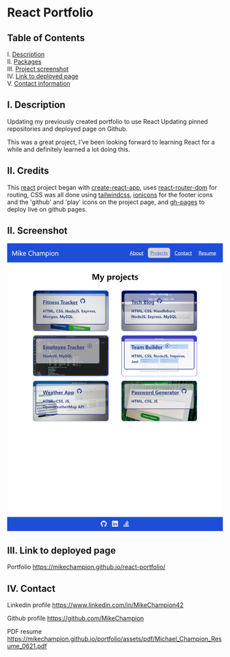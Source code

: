 # React Portfolio

## Table of Contents

I. [Description](#description)  
II. [Packages](#packages)  
III. [Project screenshot](#screenshot)  
IV. [Link to deployed page](#live-page)  
V. [Contact information](#contact)

## <a id="description">I. Description</a>

Updating my previously created portfolio to use React
Updating pinned repositories and deployed page on Github.

This was a great project, I've been looking forward to learning React for a while and definitely learned a lot doing this.

## <a id="credits">II. Credits</a>

This <a href="https://www.npmjs.com/package/react" target="_blank">react</a> project began with <a href="https://www.npmjs.com/package/create-react-app" target="_blank">create-react-app</a>, uses <a href="https://www.npmjs.com/package/react-router-dom" target="_blank">react-router-dom</a> for routing, CSS was all done using <a href="https://www.npmjs.com/package/tailwindcss" target="_blank">tailwindcss</a>, <a href="https://www.npmjs.com/package/ionicons" target="_blank">ionicons</a> for the footer icons and the 'github' and 'play' icons on the project page, and <a href="https://www.npmjs.com/package/gh-pages" target="_blank">gh-pages</a> to deploy live on github pages.

## <a id="screenshot">II. Screenshot</a>

![portfolio demo](./public/images/portfolio.png)

## <a id="live-page">III. Link to deployed page</a>

Portfolio
https://mikechampion.github.io/react-portfolio/

## <a id="contact">IV. Contact</a>

Linkedin profile
https://www.linkedin.com/in/MikeChampion42

Github profile
https://github.com/MikeChampion

PDF resume
https://mikechampion.github.io/portfolio/assets/pdf/Michael_Champion_Resume_0621.pdf
